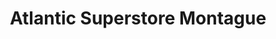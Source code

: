 ---
title: "Atlantic Superstore Montague"
url: /montague/atlantic-superstore-montague/
shop: Supermarkt
---